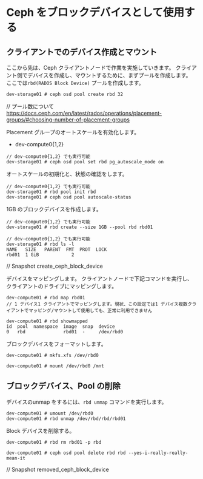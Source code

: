 # Ceph をブロックデバイスとして使用する
## クライアントでのデバイス作成とマウント
ここから先は、Ceph クライアントノードで作業を実施していきます。
クライアント側でデバイスを作成し、マウントするために、まずプールを作成します。
ここでは<code>rbd(RADOS Block Device)</code> プールを作成します。

```
dev-storage01 # ceph osd pool create rbd 32
```

// プール数について    
https://docs.ceph.com/en/latest/rados/operations/placement-groups/#choosing-number-of-placement-groups  

Placement グループのオートスケールを有効化します。

* dev-compute0{1,2} 
```
// dev-compute0{1,2} でも実行可能
dev-storage01 # ceph osd pool set rbd pg_autoscale_mode on
```

オートスケールの初期化と、状態の確認をします。

```
// dev-compute0{1,2} でも実行可能
dev-storage01 # rbd pool init rbd
dev-storage01 # ceph osd pool autoscale-status
```

1GB のブロックデバイスを作成します。

```
// dev-compute0{1,2} でも実行可能
dev-storage01 # rbd create --size 1GB --pool rbd rbd01

// dev-compute0{1,2} でも実行可能
dev-storage01 # rbd ls -l
NAME   SIZE   PARENT  FMT  PROT  LOCK
rbd01  1 GiB            2
```

// Snapshot create_ceph_block_device

デバイスをマッピングします。
クライアントノードで下記コマンドを実行し、クライアントのドライブにマッピングします。
```
dev-compute01 # rbd map rbd01
// 1 デバイス1 クライアントでマッピングします。現状、この設定では1 デバイス複数クライアントでマッピング/マウントして使用しても、正常に利用できません

dev-compute01 # rbd showmapped
id  pool  namespace  image  snap  device
0   rbd              rbd01  -     /dev/rbd0
```

ブロックデバイスをフォーマットします。

```
dev-compute01 # mkfs.xfs /dev/rbd0
```

```
dev-compute01 # mount /dev/rbd0 /mnt
```

## ブロックデバイス、Pool の削除
デバイスのunmap をするには、<code>rbd unmap</code> コマンドを実行します。

```
dev-compute01 # umount /dev/rbd0
dev-compute01 # rbd unmap /dev/rbd/rbd/rbd01
```

Block デバイスを削除する。

```
dev-compute01 # rbd rm rbd01 -p rbd
```

```
dev-compute01 # ceph osd pool delete rbd rbd --yes-i-really-really-mean-it
```

// Snapshot removed_ceph_block_device

